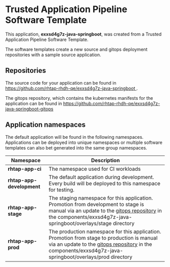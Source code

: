 # Trusted Application Pipeline Software Template

This application, **exxsd4g7z-java-springboot**, was created from a Trusted Application Pipeline Software Template.

The software templates create a new source and gitops deployment repositories with a sample source application. 

## Repositories

The source code for your application can be found in [https://github.com/rhtap-rhdh-qe/exxsd4g7z-java-springboot ](https://github.com/rhtap-rhdh-qe/exxsd4g7z-java-springboot ).
 
The gitops repository, which contains the kubernetes manifests for the application can be found in 
[https://github.com/rhtap-rhdh-qe/exxsd4g7z-java-springboot-gitops ](https://github.com/rhtap-rhdh-qe/exxsd4g7z-java-springboot-gitops ) 

## Application namespaces 

The default application will be found in the following namespaces. Applications can be deployed into unique namespaces or multiple software templates can also bet generated into the same group namespaces.  

|  Namespace   |  Description   |  
| -------- | -------- |
| **rhtap-app-ci** | The namespace used for CI workloads |
| **rhtap-app-development** | The default application during development. Every build will be deployed to this namespace for testing. |
| **rhtap-app-stage** | The staging namespace for this application. Promotion from development to stage is manual via an update to the [gitops repository](https://github.com/rhtap-rhdh-qe/exxsd4g7z-java-springboot-gitops ) in the components/exxsd4g7z-java-springboot/overlays/stage directory |
| **rhtap-app-prod** | The production namespace for this application. Promotion from stage to production is manual via an update to the [gitops repository](https://github.com/rhtap-rhdh-qe/exxsd4g7z-java-springboot-gitops ) in the components/exxsd4g7z-java-springboot/overlays/prod directory |